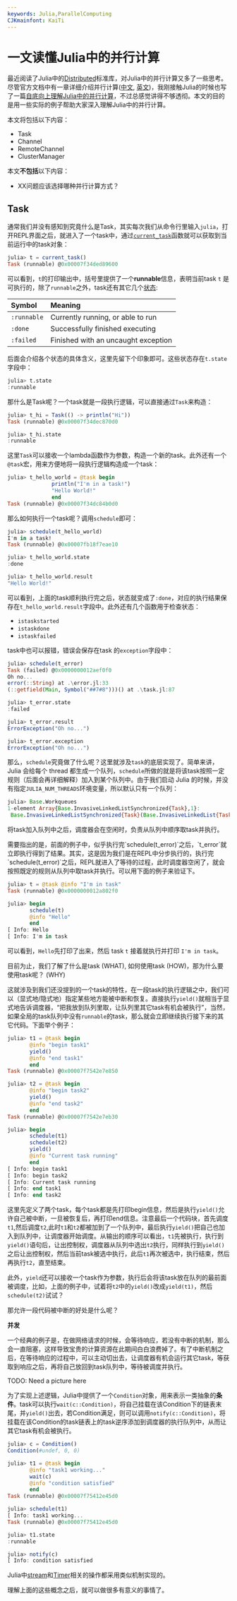 ```yaml
---
keywords: Julia,ParallelComputing
CJKmainfont: KaiTi
---
```


# 一文读懂Julia中的并行计算

最近阅读了Julia中的[Distributed](https://github.com/JuliaLang/julia/tree/master/stdlib/Distributed)标准库，对Julia中的并行计算又多了一些思考。尽管官方文档中有一章详细介绍并行计算([中文](https://docs.juliacn.com/latest/manual/parallel-computing/), [英文](https://docs.julialang.org/en/v1/manual/parallel-computing/))，我刚接触Julia的时候也写了一篇[自底向上理解Julia中的并行计算](https://tianjun.me/essays/An_Introduction_to_Parallel_Computing_in_Julia_From_Bottom_Up)，不过总感觉讲得不够透彻。本文的目的是用一些实际的例子帮助大家深入理解Julia中的并行计算。

本文将包括以下内容：

- Task
- Channel
- RemoteChannel
- ClusterManager

本文**不包括**以下内容：

- XX问题应该选择哪种并行计算方式？

## Task

通常我们并没有感知到究竟什么是Task，其实每次我们从命令行里输入`julia`，打开REPL界面之后，就进入了一个task中，通过[`current_task`](https://docs.julialang.org/en/v1/base/parallel/#Base.current_task)函数就可以获取到当前运行中的task对象：

```julia
julia> t = current_task()
Task (runnable) @0x00007f34ded89600
```

可以看到，`t`的打印输出中，括号里提供了一个**runnable**信息，表明当前task `t` 是可执行的，除了`runnable`之外，task还有其它几个[状态](https://docs.julialang.org/en/v1.2-dev/manual/control-flow/#Task-states-1):

| Symbol      | Meaning                            |
|:----------- |:-----------------------------------|
| `:runnable` | Currently running, or able to run  |
| `:done`     | Successfully finished executing    |
| `:failed`   | Finished with an uncaught exception|

后面会介绍各个状态的具体含义，这里先留下个印象即可。这些状态存在`t.state`字段中：

```julia
julia> t.state
:runnable
```

那什么是Task呢？一个task就是一段执行逻辑，可以直接通过`Task`来构造：

```julia
julia> t_hi = Task(() -> println("Hi"))
Task (runnable) @0x00007f34dec870d0

julia> t_hi.state
:runnable
```

这里`Task`可以接收一个lambda函数作为参数，构造一个新的task。此外还有一个`@task`宏，用来方便地将一段执行逻辑构造成一个task：

```julia
julia> t_hello_world = @task begin
              println("I'm in a task!")
              "Hello World!"
              end
Task (runnable) @0x00007f34dc84b0d0
```

那么如何执行一个task呢？调用`schedule`即可：

```julia
julia> schedule(t_hello_world)
I'm in a task!
Task (runnable) @0x00007fb18f7eae10

julia> t_hello_world.state
:done

julia> t_hello_world.result
"Hello World!"
```

可以看到，上面的task顺利执行完之后，状态就变成了`:done`，对应的执行结果保存在`t_hello_world.result`字段中。此外还有几个函数用于检查状态：

- `istaskstarted`
- `istaskdone`
- `istaskfailed`

task中也可以报错，错误会保存在task 的`exception`字段中：

```julia
julia> schedule(t_error)
Task (failed) @0x0000000012aef0f0
Oh no...
error(::String) at .\error.jl:33
(::getfield(Main, Symbol("##7#8")))() at .\task.jl:87

julia> t_error.state
:failed

julia> t_error.result
ErrorException("Oh no...")

julia> t_error.exception
ErrorException("Oh no...")
```

那么，`schedule`究竟做了什么呢？这里就涉及`task`的底层实现了。简单来讲，Julia 会给每个 thread 都生成一个队列，`schedule`所做的就是将该task按照一定规则（后面会再详细解释）加入到某个队列中。由于我们启动 Julia 的时候，并没有指定`JULIA_NUM_THREADS`环境变量，所以默认只有一个队列：

```julia
julia> Base.Workqueues
1-element Array{Base.InvasiveLinkedListSynchronized{Task},1}:
 Base.InvasiveLinkedListSynchronized{Task}(Base.InvasiveLinkedList{Task}(nothing, nothing), Base.Threads.SpinLock(Base.Threads.Atomic{Int64}(0)))
```

将task加入队列中之后，调度器会在空闲时，负责从队列中顺序取task并执行。

<div class="alert alert-warning">
需要指出的是，前面的例子中，似乎执行完`schedule(t_error)`之后，`t_error`就立即执行得到了结果。其实，这是因为我们是在REPL中分步执行的，执行完`schedule(t_error)`之后，REPL就进入了等待的过程，此时调度器空闲了，就会按照既定的规则从队列中取task并执行。可以用下面的例子来验证下。
</div>

```julia
julia> t = @task @info "I'm in task"
Task (runnable) @0x0000000012a802f0

julia> begin
       schedule(t)
       @info "Hello"
       end
[ Info: Hello
[ Info: I'm in task
```

可以看到，`Hello`先打印了出来，然后 task `t` 接着就执行并打印 `I'm in task`。

目前为止，我们了解了什么是task (WHAT), 如何使用task (HOW)，那为什么要使用task呢？ (WHY)

这就涉及到我们还没提到的一个task的特性，在一段task的执行逻辑之中，我们可以（显式地/隐式地）指定某些地方能被中断和恢复。直接执行`yield()`就相当于显式地告诉调度器，“把我放到队列里取，让队列里其它task有机会被执行”，当然，如果全局的task队列中没有`runnable`的task，那么就会立即继续执行接下来的其它代码。下面举个例子：

```julia
julia> t1 = @task begin
       @info "begin task1"
       yield()
       @info "end task1"
       end
Task (runnable) @0x00007f7542e7e850

julia> t2 = @task begin
       @info "begin task2"
       yield()
       @info "end task2"
       end
Task (runnable) @0x00007f7542e7eb30

julia> begin
       schedule(t1)
       schedule(t2)
       yield()
       @info "Current task running"
       end
[ Info: begin task1
[ Info: begin task2
[ Info: Current task running
[ Info: end task1
[ Info: end task2
```

这里先定义了两个task，每个task都是先打印begin信息，然后是执行`yield()`允许自己被中断，一旦被恢复后，再打印end信息。注意最后一个代码块，首先调度`t1`,然后调度`t2`,此时`t1`和`t2`都被加到了一个队列中，最后执行`yield()`把自己也加入到队列中，让调度器开始调度。从输出的顺序可以看出，`t1`先被执行，执行到`yield()`语句后，让出控制权，调度器从队列中选出`t2`执行，同样执行到`yield()`之后让出控制权，然后当前task被选中执行，此后`t1`再次被选中，执行结束，然后再执行`t2`，直至结束。

此外，`yield`还可以接收一个task作为参数，执行后会将该task放在队列的最前面被调度，比如，上面的例子中，试着将`t2`中的`yield()`改成`yield(t1)`，然后`schedule(t2)`试试？

那允许一段代码被中断的好处是什么呢？

**并发**

一个经典的例子是，在做网络请求的时候，会等待响应，若没有中断的机制，那么会一直阻塞，这样导致宝贵的计算资源在此期间白白浪费掉了。有了中断机制之后，在等待响应的过程中，可以主动切出去，让调度器有机会运行其它task，等获取到响应之后，再将自己放回到task队列中，等待被调度并执行。

TODO: Need a picture here

为了实现上述逻辑，Julia中提供了一个`Condition`对象，用来表示一类抽象的**条件**。task可以执行`wait(c::Condition)`，将自己挂载在该Condition下的链表末尾，并`yield()`出去，若Condition满足，则可以调用`notify(c::Condition)`，将挂载在该Condition的task链表上的task逆序添加到调度器的执行队列中，从而让其它task有机会被执行。

```julia
julia> c = Condition()
Condition(#undef, 0, 0)

julia> t1 = @task begin
       @info "task1 working..."
       wait(c)
       @info "condition satisfied"
       end
Task (runnable) @0x00007f75412e45d0

julia> schedule(t1)
[ Info: task1 working...
Task (runnable) @0x00007f75412e45d0

julia> t1.state
:runnable

julia> notify(c)
[ Info: condition satisfied
```

Julia中[stream](https://github.com/JuliaLang/julia/blob/v1.1.0/base/stream.jl#L44)和[Timer](https://github.com/JuliaLang/julia/blob/v1.1.0/base/event.jl#L341)相关的操作都采用类似机制实现的。

理解上面的这些概念之后，就可以做很多有意义的事情了。